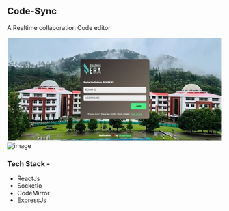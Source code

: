 ## Code-Sync
<p>A Realtime collaboration Code editor</p>

![image](https://github.com/Mamas-Boy/Real-time-online-IDE/blob/main/WhatsApp%20Image%202025-05-30%20at%2013.11.53_f7b51864.jpg)
![image](https://user-images.githubusercontent.com/78805153/227757217-46f671db-75cf-4e3e-82a7-376cb1c847ee.png)

### Tech Stack - 
- ReactJs
- SocketIo
- CodeMirror
- ExpressJs
